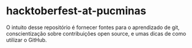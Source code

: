 # hacktoberfest-at-pucminas
O intuito desse repositório é fornecer fontes para o aprendizado de git, conscientização sobre contribuições open source, e umas dicas de como utilizar o GitHub.
